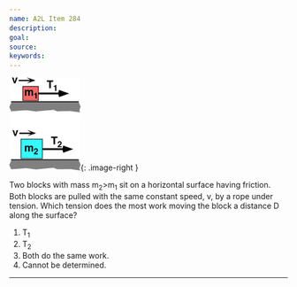 ```yaml
---
name: A2L Item 284
description: 
goal: 
source: 
keywords: 
---
```


![Item284_fig1.gif](../images/Item284_fig1.gif){: .image-right } 

<p>Two blocks with mass m<sub>2</sub>>m<sub>1</sub> sit on a horizontal
surface having friction. Both blocks are pulled with the same constant
speed, v, by a rope under tension. Which tension does the most work
moving the block a distance D along the surface?</p>

1. T<sub>1</sub> 
2. T<sub>2</sub> 
3. Both do the same work. 
4. Cannot be determined.

<hr/>


